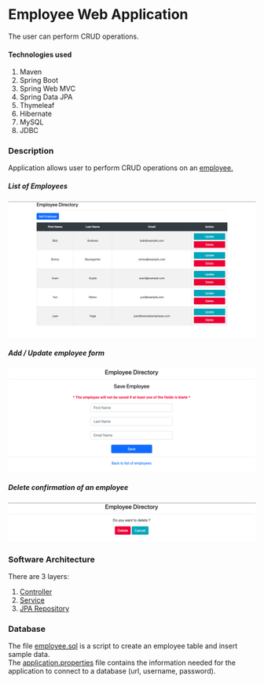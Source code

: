 # Employee Web Application

The user can perform CRUD operations.

#### Technologies used

1. Maven
2. Spring Boot
3. Spring Web MVC
4. Spring Data JPA
6. Thymeleaf
7. Hibernate
8. MySQL
9. JDBC


### Description

Application allows user to perform CRUD operations on an 
<a href="src/main/java/com/spencer/forrest/employee/entity/Employee.java" target="employee">employee.</a>

##### List of Employees
![List of employees](images/list.png)

##### Add / Update employee form
![Update employee form](images/update.png)

##### Delete confirmation of an employee
![Delete confirmation of an employee](images/delete.png)

### Software Architecture

There are 3 layers:
1. <a href="src/main/java/com/spencer/forrest/employee/controller" target="controller">Controller</a>
2. <a href="src/main/java/com/spencer/forrest/employee/service" target="service">Service</a>
3. <a href="src/main/java/com/spencer/forrest/employee/repository" target="repository">JPA Repository</a>

### Database
The file <a href="sql/employee.sql" target="sql">employee.sql<a/> is a script to create an employee table and insert 
sample data.<br>
The <a href="src/main/resources/application.properties" target="properties">application.properties</a> file contains 
the information needed for the application to connect to a database (url, username, password).
